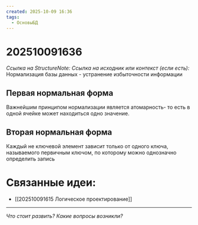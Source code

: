```yaml
---
created: 2025-10-09 16:36
tags:
  - ОсновыБД
---
```

# 202510091636
*Ссылка на StructureNote:*
*Ссылка на исходник или контекст (если есть):* 
Нормализация базы данных - устранение избыточности информации
## Первая нормальная форма
Важнейшим принципом нормализации является атомарность- то есть в одной ячейке может находиться одно значение.
## Вторая нормальная форма
Каждый не ключевой элемент зависит только от одного ключа, называемого первичным ключом, по которому можно однозначно определить запись
##
# Связанные идеи:
* [[202510091615 Логическое проектирование]]
---

*Что стоит развить? Какие вопросы возникли?*